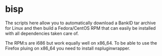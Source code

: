 bisp
====

The scripts here allow you to automatically download a BankID tar archive for
Linux and then build a Fedora/CentOS RPM that can easily be installed with all
dependencies taken care of.

The RPM:s are i686 but work equally well on x86\_64. To be able to use
the Firefox pluing on x86\_64 you need to install nspluginwrapper.

